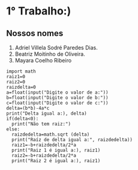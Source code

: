 # 1° Trabalho:)
## Nossos nomes
1. Adriel Villela Sodré Paredes Dias.
2. Beatriz Moitinho de Oliveira.
3. Mayara Coelho Ribeiro

```
import math
raiz1=0
raiz2=0
raizdelta=0
a=float(input("Digite o valor de a:"))
b=float(input("Digite o valor de b:"))
c=float(input("Digite o valor de c:"))
delta=(b*b)-4a*c
print("Delta igual a:), delta)
if(delta<0):
  print("Não tem raiz:")
else:
  raizdedelta=math.sqrt (delta)
  print("Raíz de delta igual a:", raizdedelta))
  raiz1=-b+raizdedelta/2*a
  print("Raiz 1 é igual a:), raiz1)
  raiz2=-b+raizdedelta/2*a
  print("Raiz 2 é igual a:), raiz1)
```
